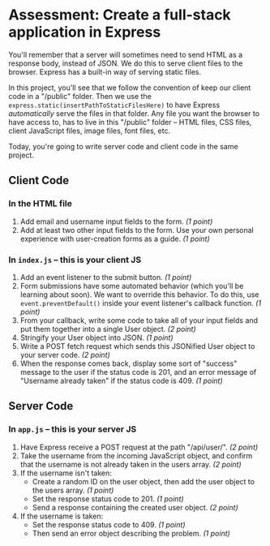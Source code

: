 # Assessment: Create a full-stack application in Express

You'll remember that a server will sometimes need to send HTML as a response body, instead of JSON. We do this to serve client files to the browser. Express has a built-in way of serving static files. 

In this project, you'll see that we follow the convention of keep our client code in a "/public" folder. Then we use the `express.static(insertPathToStaticFilesHere)` to have Express *automatically* serve the files in that folder. Any file you want the browser to have access to, has to live in this "/public" folder – HTML files, CSS files, client JavaScript files, image files, font files, etc.

Today, you're going to write server code and client code in the same project.

## Client Code

### In the HTML file
1. Add email and username input fields to the form. *(1 point)*
2. Add at least two other input fields to the form. Use your own personal experience with user-creation forms as a guide. *(1 point)*

### In `index.js` – this is your client JS
1. Add an event listener to the submit button. *(1 point)*
2. Form submissions have some automated behavior (which you'll be learning about soon). We want to override this behavior. To do this, use `event.preventDefault()` inside your event listener's callback function. *(1 point)*
3. From your callback, write some code to take all of your input fields and put them together into a single User object. *(2 point)*
4. Stringify your User object into JSON. *(1 point)*
5. Write a POST fetch request which sends this JSONified User object to your server code. *(2 point)*
6. When the response comes back, display some sort of "success" message to the user if the status code is 201, and an error message of "Username already taken" if the status code is 409. *(1 point)*

## Server Code

### In `app.js` – this is your server JS
1. Have Express receive a POST request at the path "/api/user/". *(2 point)*
2. Take the username from the incoming JavaScript object, and confirm that the username is not already taken in the users array. *(2 point)*
3. If the username isn't taken:
   - Create a random ID on the user object, then add the user object to the users array. *(1 point)*
   - Set the response status code to 201. *(1 point)*
   - Send a response containing the created user object. *(2 point)*
5. If the username is taken:
   - Set the response status code to 409. *(1 point)*
   - Then send an error object describing the problem. *(1 point)*